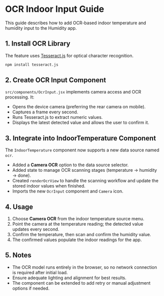 # OCR Indoor Input Guide

This guide describes how to add OCR-based indoor temperature and humidity input to the Humidity app.

## 1. Install OCR Library

The feature uses [Tesseract.js](https://github.com/naptha/tesseract.js) for optical character recognition.

```bash
npm install tesseract.js
```

## 2. Create OCR Input Component

`src/components/OcrInput.jsx` implements camera access and OCR processing. It:

- Opens the device camera (preferring the rear camera on mobile).
- Captures a frame every second.
- Runs Tesseract.js to extract numeric values.
- Displays the latest detected value and allows the user to confirm it.

## 3. Integrate into IndoorTemperature Component

The `IndoorTemperature` component now supports a new data source named `ocr`.

- Added a **Camera OCR** option to the data source selector.
- Added state to manage OCR scanning stages (temperature → humidity → done).
- Created `renderOcrView` to handle the scanning workflow and update the stored indoor values when finished.
- Imports the new `OcrInput` component and `Camera` icon.

## 4. Usage

1. Choose **Camera OCR** from the indoor temperature source menu.
2. Point the camera at the temperature reading; the detected value updates every second.
3. Confirm the temperature, then scan and confirm the humidity value.
4. The confirmed values populate the indoor readings for the app.

## 5. Notes

- The OCR model runs entirely in the browser, so no network connection is required after initial load.
- Ensure adequate lighting and alignment for best results.
- The component can be extended to add retry or manual adjustment options if needed.

